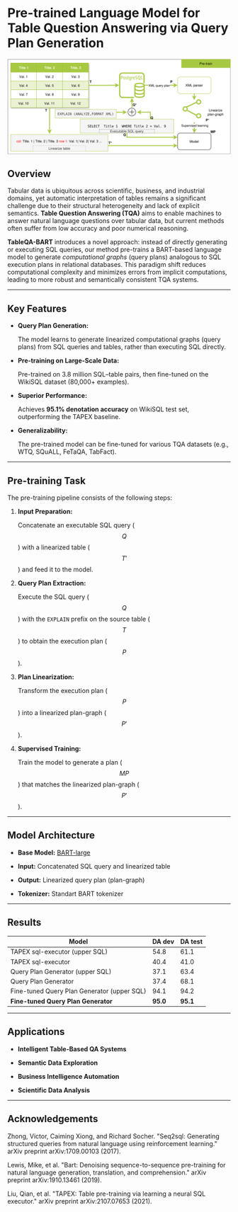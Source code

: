 # Pre-trained Language Model for Table Question Answering via Query Plan Generation

![Training Pipeline Overview](./doc/TQA_PlanGenerate_pretrain_en.png)


## Overview


Tabular data is ubiquitous across scientific, business, and industrial domains, yet automatic interpretation of tables remains a significant challenge due to their structural heterogeneity and lack of explicit semantics. **Table Question Answering (TQA)** aims to enable machines to answer natural language questions over tabular data, but current methods often suffer from low accuracy and poor numerical reasoning.


**TableQA-BART** introduces a novel approach: instead of directly generating or executing SQL queries, our method pre-trains a BART-based language model to generate *computational graphs* (query plans) analogous to SQL execution plans in relational databases. This paradigm shift reduces computational complexity and minimizes errors from implicit computations, leading to more robust and semantically consistent TQA systems.


---


## Key Features


- **Query Plan Generation:**  

  The model learns to generate linearized computational graphs (query plans) from SQL queries and tables, rather than executing SQL directly.


- **Pre-training on Large-Scale Data:**  

  Pre-trained on 3.8 million SQL–table pairs, then fine-tuned on the WikiSQL dataset (80,000+ examples).


- **Superior Performance:**  

  Achieves **95.1% denotation accuracy** on WikiSQL test set, outperforming the TAPEX baseline.


- **Generalizability:**  

  The pre-trained model can be fine-tuned for various TQA datasets (e.g., WTQ, SQuALL, FeTaQA, TabFact).


---


## Pre-training Task


The pre-training pipeline consists of the following steps:


1. **Input Preparation:**  

   Concatenate an executable SQL query ($$Q$$) with a linearized table ($$T'$$) and feed it to the model.


2. **Query Plan Extraction:**  

   Execute the SQL query ($$Q$$) with the `EXPLAIN` prefix on the source table ($$T$$) to obtain the execution plan ($$P$$).


3. **Plan Linearization:**  

   Transform the execution plan ($$P$$) into a linearized plan-graph ($$P'$$).


4. **Supervised Training:**  

   Train the model to generate a plan ($$MP$$) that matches the linearized plan-graph ($$P'$$).


---


## Model Architecture


- **Base Model:** [BART-large](https://arxiv.org/abs/1910.13461)

- **Input:** Concatenated SQL query and linearized table

- **Output:** Linearized query plan (plan-graph)

- **Tokenizer:** Standart BART tokenizer


---


## Results 


| Model                                         | DA dev | DA test |
|-----------------------------------------------|--------|---------|
| TAPEX sql-executor (upper SQL)                | 54.8   | 61.1    |
| TAPEX sql-executor                            | 40.4   | 41.0    |
| Query Plan Generator (upper SQL)              | 37.1   | 63.4    |
| Query Plan Generator                          | 37.4   | 68.1    |
| Fine-tuned Query Plan Generator (upper SQL)   | 94.1   | 94.2    |
| **Fine-tuned Query Plan Generator**           | **95.0** | **95.1** |



---


## Applications


- **Intelligent Table-Based QA Systems**

- **Semantic Data Exploration**

- **Business Intelligence Automation**

- **Scientific Data Analysis**


---


## Acknowledgements
Zhong, Victor, Caiming Xiong, and Richard Socher. "Seq2sql: Generating structured queries from natural language using reinforcement learning." arXiv preprint arXiv:1709.00103 (2017).

Lewis, Mike, et al. "Bart: Denoising sequence-to-sequence pre-training for natural language generation, translation, and comprehension." arXiv preprint arXiv:1910.13461 (2019).

Liu, Qian, et al. "TAPEX: Table pre-training via learning a neural SQL executor." arXiv preprint arXiv:2107.07653 (2021).


